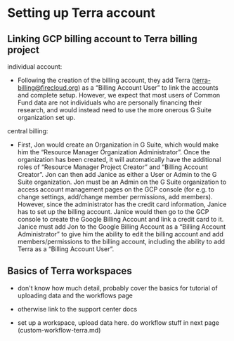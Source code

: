 # Setting up Terra account


## Linking GCP billing account to Terra billing project

individual account:
- Following the creation of the billing account, they add Terra (terra-billing@firecloud.org) as a “Billing Account User” to link the accounts and complete setup. However, we expect that most users of Common Fund data are not individuals who are personally financing their research, and would instead need to use the more onerous G Suite organization set up.

central billing:
- First, Jon would create an Organization in G Suite, which would make him the “Resource Manager Organization Administrator”. Once the organization has been created, it will automatically have the additional roles of “Resource Manager Project Creator” and “Billing Account Creator”. Jon can then add Janice as either a User or Admin to the G Suite organization. Jon must be an Admin on the G Suite organization to access account management pages on the GCP console (for e.g. to change settings, add/change member permissions, add members). However, since the administrator has the credit card information, Janice has to set up the billing account. Janice would then go to the GCP console to create the Google Billing Account and link a credit card to it. Janice must add Jon to the Google Billing Account as a “Billing Account Administrator” to give him the ability to edit the billing account and add members/permissions to the billing account, including the ability to add Terra as a “Billing Account User”.

## Basics of Terra workspaces

- don't know how much detail, probably cover the basics for tutorial of uploading data and the workflows page
- otherwise link to the support center docs


- set up a workspace, upload data here. do workflow stuff in next page (custom-workflow-terra.md)

